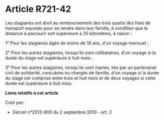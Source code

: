 # Article R721-42

Les stagiaires ont droit au remboursement des trois quarts des frais de transport exposés pour se rendre dans leur famille, à
condition que la distance à parcourir soit supérieure à 25 kilomètres, à raison : 

1° Pour les stagiaires âgés de moins de 18 ans, d'un voyage mensuel ; 

2° Pour les autres stagiaires, lorsqu'ils sont célibataires, d'un voyage si la durée du stage est supérieure à huit mois ; 

3° Pour les autres stagiaires, lorsqu'ils sont mariés, liés par un partenariat civil de solidarité, concubins ou chargés de
famille, d'un voyage si la durée du stage est comprise entre trois et huit mois et de deux voyages si cette durée est
supérieure à huit mois.

**Liens relatifs à cet article**

_Créé par_:

  - Décret n°2013-800 du 2 septembre 2013 - art. 2
